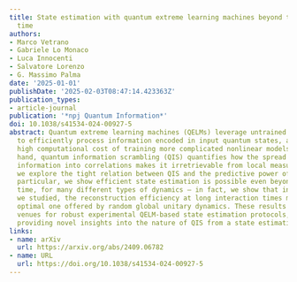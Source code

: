 ```yaml
---
title: State estimation with quantum extreme learning machines beyond the scrambling
  time
authors:
- Marco Vetrano
- Gabriele Lo Monaco
- Luca Innocenti
- Salvatore Lorenzo
- G. Massimo Palma
date: '2025-01-01'
publishDate: '2025-02-03T08:47:14.423363Z'
publication_types:
- article-journal
publication: '*npj Quantum Information*'
doi: 10.1038/s41534-024-00927-5
abstract: Quantum extreme learning machines (QELMs) leverage untrained quantum dynamics
  to efficiently process information encoded in input quantum states, avoiding the
  high computational cost of training more complicated nonlinear models. On the other
  hand, quantum information scrambling (QIS) quantifies how the spread of quantum
  information into correlations makes it irretrievable from local measurements. Here,
  we explore the tight relation between QIS and the predictive power of QELMs. In
  particular, we show efficient state estimation is possible even beyond the scrambling
  time, for many different types of dynamics — in fact, we show that in all the cases
  we studied, the reconstruction efficiency at long interaction times matches the
  optimal one offered by random global unitary dynamics. These results offer promising
  venues for robust experimental QELM-based state estimation protocols, as well as
  providing novel insights into the nature of QIS from a state estimation perspective.
links:
- name: arXiv
  url: https://arxiv.org/abs/2409.06782
- name: URL
  url: https://doi.org/10.1038/s41534-024-00927-5
---
```

